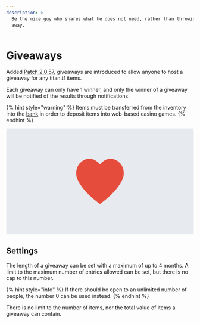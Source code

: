 ```yaml
---
description: >-
  Be the nice guy who shares what he does not need, rather than throwing them
  away.
---
```


# Giveaways

Added [Patch 2.0.57](https://steamcommunity.com/groups/titantf/discussions/11/1732087825004268880/), giveaways are introduced to allow anyone to host a giveaway for any titan.tf items. 

Each giveaway can only have 1 winner, and only the winner of a giveaway will be notified of the results through notifications.

{% hint style="warning" %}
Items must be transferred from the inventory into the [bank](bank/) in order to deposit items into web-based casino games.
{% endhint %}

![](../.gitbook/assets/giveaways.png)

## Settings

The length of a giveaway can be set with a maximum of up to 4 months. A limit to the maximum number of entries allowed can be set, but there is no cap to this number.

{% hint style="info" %}
If there should be open to an unlimited number of people, the number 0 can be used instead.
{% endhint %}

There is no limit to the number of items, nor the total value of items a giveaway can contain.

